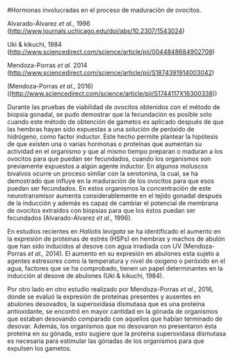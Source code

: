 #Hormonas involucradas en el proceso de maduración de ovocitos.

Alvarado-Álvarez *et al.,* 1996  (http://www.journals.uchicago.edu/doi/abs/10.2307/1543024)

Uki & kikuchi, 1984  (http://www.sciencedirect.com/science/article/pii/0044848684902709)

Mendoza-Porras *et al.* 2014  (http://www.sciencedirect.com/science/article/pii/S1874391914003042)

(Mendoza-Porras *et al.,* 2016)  ((http://www.sciencedirect.com/science/article/pii/S1744117X16300338))

Durante las pruebas de viabilidad de ovocitos obtenidos con el método de biopsia gonadal, se pudo demostrar que la fecundación es posible solo cuando este método de obtención de gametos es aplicado después de que las hembras hayan sido expuestas a una solución de peróxido de hidrógeno, como factor inductor. Este hecho permite plantear la hipótesis de que existen una o varias hormonas o proteínas que aumentan su actividad en el organismo y que al mismo tiempo preparan o maduran a los ovocitos para que puedan ser fecundados, cuando los organismos son previamente expuestos a algún agente inductor. En algunos moluscos bivalvos ocurre un proceso similar con la serotonina, la cual, se ha demostrado que influye en la maduración de los ovocitos para que esos puedan ser fecundados. En estos organismos la concentración de este neurotransmisor aumenta considerablemente en el tejido gonadal después de la inducción y además es capaz de cambiar el potencial de membrana de ovocitos extraídos con biopsias para que los éstos puedan ser fecundados  (Alvarado-Álvarez *et al.,* 1996). 

En estudios recientes en *Haliotis levigata* se ha identificado el aumento en la expresión de proteínas de estrés (HSPs) en hembras y machos de abulón que han sido inducidos al desove con agua irradiada con UV (Mendoza-Porras *et al.,* 2014).  El aumento en su expresión en abulones esta sujeto a agentes estresores como la temperatura y nivel de oxigeno o peróxido en el agua, factores que se ha comprobado, tienen un papel determinantes en la inducción al desove de abulones (Uki & kikuchi, 1984). 

Por otro lado en otro estudio realizado por Mendoza-Porras *et al.,* 2016, donde se evaluó la expresión de proteínas presentes y ausentes en abulones desovados, la superoxidasa dismutasa que es una proteína antioxidante, se encontró en mayor cantidad en la gónada de organismos que estaban desovando comparado con aquellos que habían terminado de desovar. Además, los organismos que no desovaron no presentaron ésta proteína en su gónada, esto sugiere que la proteína superoxidasa dismutasa es necesaria para estimular las gónadas de los organismos para que expulsen los gametos. 
